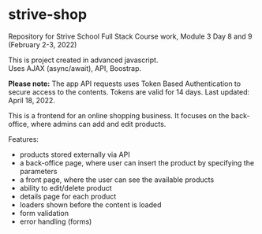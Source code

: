 # strive-shop
Repository for Strive School Full Stack Course work, Module 3 Day 8 and 9 (February 2-3, 2022)

This is project created in advanced javascript.\
Uses AJAX (async/await), API, Boostrap.

**Please note:** The app API requests uses Token Based Authentication to secure access to the contents. Tokens are valid for 14 days. Last updated: April 18, 2022.

This is a frontend for an online shopping business. It focuses on the back-office, where admins can add and edit products.

Features:
- products stored externally via API
- a back-office page, where user can insert the product by specifying the parameters
- a front page, where the user can see the available products
- ability to edit/delete product
- details page for each product
- loaders shown before the content is loaded
- form validation
- error handling (forms)
